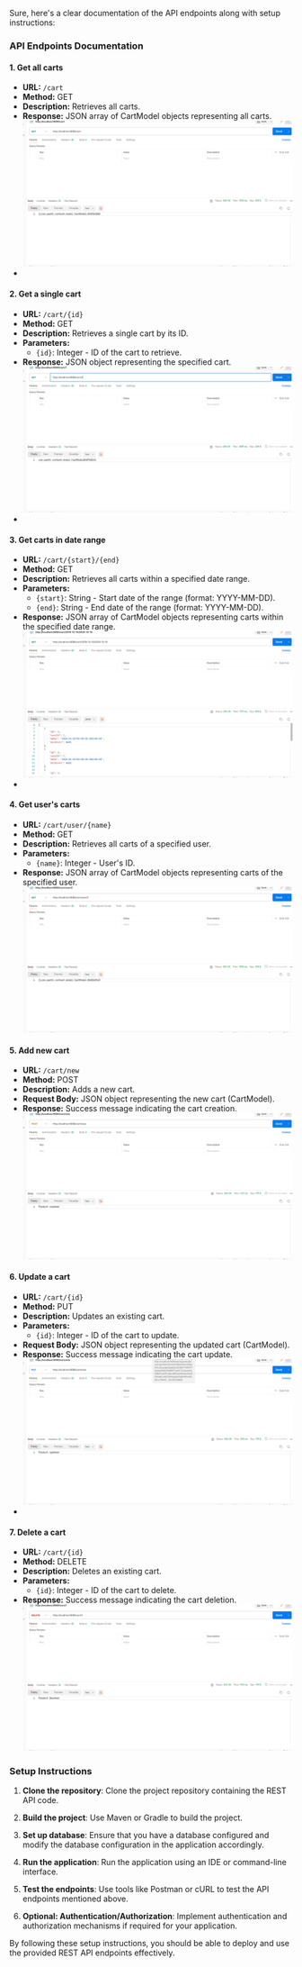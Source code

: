 Sure, here's a clear documentation of the API endpoints along with setup instructions:

### API Endpoints Documentation

#### 1. Get all carts
- **URL:** `/cart`
- **Method:** GET
- **Description:** Retrieves all carts.
- **Response:** JSON array of CartModel objects representing all carts.
![img_1.png](img_1.png)
- 
#### 2. Get a single cart
- **URL:** `/cart/{id}`
- **Method:** GET
- **Description:** Retrieves a single cart by its ID.
- **Parameters:**
    - `{id}`: Integer - ID of the cart to retrieve.
- **Response:** JSON object representing the specified cart.
![img_2.png](img_2.png)
- 
#### 3. Get carts in date range
- **URL:** `/cart/{start}/{end}`
- **Method:** GET
- **Description:** Retrieves all carts within a specified date range.
- **Parameters:**
    - `{start}`: String - Start date of the range (format: YYYY-MM-DD).
    - `{end}`: String - End date of the range (format: YYYY-MM-DD).
- **Response:** JSON array of CartModel objects representing carts within the specified date range.
![img.png](img.png)
- 
#### 4. Get user's carts
- **URL:** `/cart/user/{name}`
- **Method:** GET
- **Description:** Retrieves all carts of a specified user.
- **Parameters:**
    - `{name}`: Integer - User's ID.
- **Response:** JSON array of CartModel objects representing carts of the specified user.
![img_3.png](img_3.png)

#### 5. Add new cart
- **URL:** `/cart/new`
- **Method:** POST
- **Description:** Adds a new cart.
- **Request Body:** JSON object representing the new cart (CartModel).
- **Response:** Success message indicating the cart creation.
![img_5.png](img_5.png)

#### 6. Update a cart
- **URL:** `/cart/{id}`
- **Method:** PUT
- **Description:** Updates an existing cart.
- **Parameters:**
    - `{id}`: Integer - ID of the cart to update.
- **Request Body:** JSON object representing the updated cart (CartModel).
- **Response:** Success message indicating the cart update.
![img_6.png](img_6.png)
- 
#### 7. Delete a cart
- **URL:** `/cart/{id}`
- **Method:** DELETE
- **Description:** Deletes an existing cart.
- **Parameters:**
    - `{id}`: Integer - ID of the cart to delete.
- **Response:** Success message indicating the cart deletion.
![img_4.png](img_4.png)

### Setup Instructions

1. **Clone the repository**: Clone the project repository containing the REST API code.

2. **Build the project**: Use Maven or Gradle to build the project.

3. **Set up database**: Ensure that you have a database configured and modify the database configuration in the application accordingly.

4. **Run the application**: Run the application using an IDE or command-line interface.

5. **Test the endpoints**: Use tools like Postman or cURL to test the API endpoints mentioned above.

6. **Optional: Authentication/Authorization**: Implement authentication and authorization mechanisms if required for your application.

By following these setup instructions, you should be able to deploy and use the provided REST API endpoints effectively.